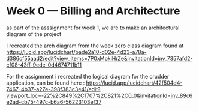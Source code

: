 # Week 0 — Billing and Architecture

as part of the asssignment for week 1, we are to make an architectural diagram of the  project

I recreated the arch diagram from the week zero class diagram found at https://lucid.app/lucidchart/bade2a10-d02e-4d23-a78a-d386cf55aad2/edit?view_items=7P0xMpkiHrZe&invitationId=inv_7357afd2-cf08-43ff-9ede-0d4674711b11

For the assignment i  recreated the logical diagram for the crudder application, can be found here :
https://lucid.app/lucidchart/42f504d4-7467-4b37-a27e-398f383c3e41/edit?viewport_loc=-22%2C849%2C1707%2C821%2C0_0&invitationId=inv_89c6e2ad-cb75-497c-b6a6-56223103ef37


